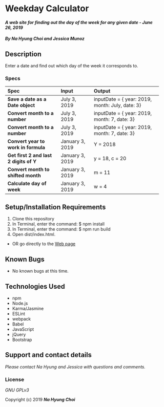 # Weekday Calculator

#### _A web site for finding out the day of the week for any given date - June 26, 2019_

#### _By **Na Hyung Choi and Jessica Munoz**_

## Description

Enter a date and find out which day of the week it corresponds to.

### Specs
| Spec | Input | Output |
| :-------------     | :------------- | :------------- |
| **Save a date as a Date object** | July 3, 2019 | inputDate = { year: 2019, month: July, date: 3} |
| **Convert month to a number** | July 3, 2019 | inputDate = { year: 2019, month: 7, date: 3} |
| **Convert month to a number** | July 3, 2019 | inputDate = { year: 2019, month: 7, date: 3} |
| **Convert year to work in formula** | January 3, 2019 | Y = 2018 |
| **Get first 2 and last 2 digits of Y** | January 3, 2019 | y = 18, c = 20 |
| **Convert month to shifted month** | January 3, 2019 | m = 11 |
| **Calculate day of week** | January 3, 2019 | w = 4 |

## Setup/Installation Requirements

1. Clone this repository
2. In Terminal, enter the command: $ npm install
3. In Terminal, enter the command: $ npm run build
4. Open dist/index.html.
* OR go directly to the [Web page](http://schoinh.github.io/weekday-calculator)

## Known Bugs
* No known bugs at this time.

## Technologies Used
* npm
* Node.js
* Karma/Jasmine
* ESLint
* webpack
* Babel
* JavaScript
* jQuery
* Bootstrap

## Support and contact details

_Please contact Na Hyung and Jessica with questions and comments._

### License

*GNU GPLv3*

Copyright (c) 2019 **_Na Hyung Choi_**
